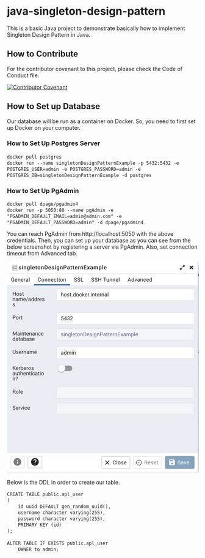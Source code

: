 # java-singleton-design-pattern
This is a basic Java project to demonstrate basically how to implement Singleton Design Pattern in Java.

## How to Contribute

For the contributor covenant to this project, please check the Code of Conduct file.

[![Contributor Covenant](https://img.shields.io/badge/Contributor%20Covenant-2.1-4baaaa.svg)](CODE_OF_CONDUCT.md)

## How to Set up Database

Our database will be run as a container on Docker. So, you need to first set up Docker on your computer.

### How to Set Up Postgres Server

```
docker pull postgres
docker run --name singletonDesignPatternExample -p 5432:5432 -e POSTGRES_USER=admin -e POSTGRES_PASSWORD=admin -e POSTGRES_DB=singletonDesignPatternExample -d postgres
```

### How to Set Up PgAdmin

```
docker pull dpage/pgadmin4
docker run -p 5050:80 --name pgAdmin -e "PGADMIN_DEFAULT_EMAIL=admin@admin.com" -e "PGADMIN_DEFAULT_PASSWORD=admin" -d dpage/pgadmin4
```

You can reach PgAdmin from http://localhost:5050 with the above credentials. Then, you can set up your database as you can see from the below screenshot by registering a server via PgAdmin.
Also, set connection timeout from Advanced tab.

![pgAdminServerRegistration.png](assets/img/pgAdminServerRegistration.png)

Below is the DDL in order to create our table.

```
CREATE TABLE public.apl_user
(
    id uuid DEFAULT gen_random_uuid(),
    username character varying(255),
    password character varying(255),
    PRIMARY KEY (id)
);

ALTER TABLE IF EXISTS public.apl_user
    OWNER to admin;
```